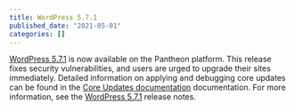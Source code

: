```yaml
---
title: WordPress 5.7.1
published_date: "2021-05-01"
categories: []
---
```

[WordPress 5.7.1](https://wordpress.org/news/2021/04/wordpress-5-7-1-security-and-maintenance-release/) is now available on the Pantheon platform. This release fixes security vulnerabilities, and users are urged to upgrade their sites immediately. Detailed information on applying and debugging core updates can be found in the [Core Updates documentation](/core-updates) documentation. For more information, see the [WordPress 5.7.1](https://wordpress.org/news/2021/04/wordpress-5-7-1-security-and-maintenance-release/) release notes.
